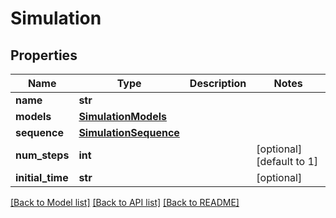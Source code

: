 # Simulation

## Properties
Name | Type | Description | Notes
------------ | ------------- | ------------- | -------------
**name** | **str** |  | 
**models** | [**SimulationModels**](SimulationModels.md) |  | 
**sequence** | [**SimulationSequence**](SimulationSequence.md) |  | 
**num_steps** | **int** |  | [optional] [default to 1]
**initial_time** | **str** |  | [optional] 

[[Back to Model list]](../README.md#documentation-for-models) [[Back to API list]](../README.md#documentation-for-api-endpoints) [[Back to README]](../README.md)


